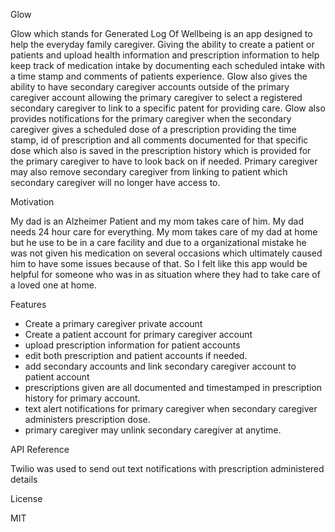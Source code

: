 Glow


Glow which stands for Generated Log Of Wellbeing is an app designed to help the everyday family caregiver.  Giving the ability to create a patient or patients and upload health information and prescription information to help keep track of medication intake by documenting each scheduled intake with a time stamp and comments of patients experience.  Glow also gives the ability to have secondary caregiver accounts outside of the primary caregiver account allowing the primary caregiver to select a registered secondary caregiver to link to a specific patent for providing care.   Glow also provides notifications for the primary caregiver when the secondary caregiver gives a scheduled dose of a prescription providing the time stamp, id of prescription and all comments documented for that specific dose which also is saved in the prescription history which is provided for the primary caregiver to have to look back on if needed.  Primary caregiver may also remove secondary caregiver from linking to patient which secondary caregiver will no longer have access to.

Motivation

My dad is an Alzheimer Patient and my mom takes care of him.  My dad needs 24 hour care for everything.  My mom takes care of my dad at home but he use to be in a care facility and due to a organizational mistake he was not given his medication on several occasions which ultimately caused him to have some issues because of that.  So I felt like this app would be helpful for someone who was in as situation where they had to take care of a loved one at home.

Features

- Create a primary caregiver private account
- Create a patient account for primary caregiver account
- upload prescription information for patient accounts
- edit both prescription and patient accounts if needed.
- add secondary accounts and link secondary caregiver account to patient account
- prescriptions given are all documented and timestamped in prescription history for primary account.
- text alert notifications for primary caregiver when secondary caregiver administers prescription dose.
- primary caregiver may unlink secondary caregiver at anytime.

API Reference

Twilio was used to send out text notifications with prescription administered details

License

MIT
